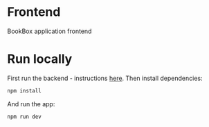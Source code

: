 # Frontend
BookBox application frontend

# Run locally
First run the backend - instructions [here](https://github.com/DreamTeamPAW/Frontend/issues/21).
Then install dependencies:
```powershell
npm install
```

And run the app:
```powershell
npm run dev
```
